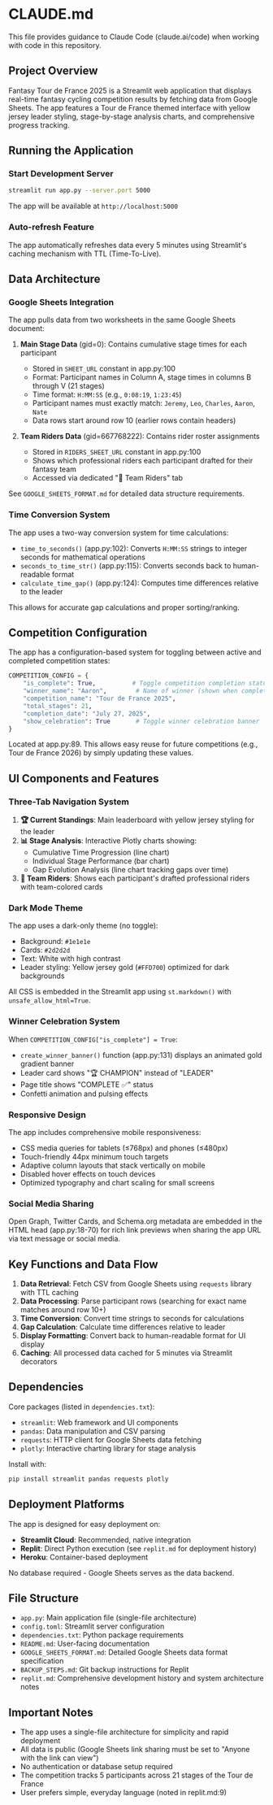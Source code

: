 # CLAUDE.md

This file provides guidance to Claude Code (claude.ai/code) when working with code in this repository.

## Project Overview

Fantasy Tour de France 2025 is a Streamlit web application that displays real-time fantasy cycling competition results by fetching data from Google Sheets. The app features a Tour de France themed interface with yellow jersey leader styling, stage-by-stage analysis charts, and comprehensive progress tracking.

## Running the Application

### Start Development Server
```bash
streamlit run app.py --server.port 5000
```

The app will be available at `http://localhost:5000`

### Auto-refresh Feature
The app automatically refreshes data every 5 minutes using Streamlit's caching mechanism with TTL (Time-To-Live).

## Data Architecture

### Google Sheets Integration

The app pulls data from two worksheets in the same Google Sheets document:

1. **Main Stage Data** (gid=0): Contains cumulative stage times for each participant
   - Stored in `SHEET_URL` constant in app.py:100
   - Format: Participant names in Column A, stage times in columns B through V (21 stages)
   - Time format: `H:MM:SS` (e.g., `0:08:19`, `1:23:45`)
   - Participant names must exactly match: `Jeremy`, `Leo`, `Charles`, `Aaron`, `Nate`
   - Data rows start around row 10 (earlier rows contain headers)

2. **Team Riders Data** (gid=667768222): Contains rider roster assignments
   - Stored in `RIDERS_SHEET_URL` constant in app.py:100
   - Shows which professional riders each participant drafted for their fantasy team
   - Accessed via dedicated "👥 Team Riders" tab

See `GOOGLE_SHEETS_FORMAT.md` for detailed data structure requirements.

### Time Conversion System

The app uses a two-way conversion system for time calculations:

- `time_to_seconds()` (app.py:102): Converts `H:MM:SS` strings to integer seconds for mathematical operations
- `seconds_to_time_str()` (app.py:115): Converts seconds back to human-readable format
- `calculate_time_gap()` (app.py:124): Computes time differences relative to the leader

This allows for accurate gap calculations and proper sorting/ranking.

## Competition Configuration

The app has a configuration-based system for toggling between active and completed competition states:

```python
COMPETITION_CONFIG = {
    "is_complete": True,          # Toggle competition completion status
    "winner_name": "Aaron",        # Name of winner (shown when complete)
    "competition_name": "Tour de France 2025",
    "total_stages": 21,
    "completion_date": "July 27, 2025",
    "show_celebration": True       # Toggle winner celebration banner
}
```

Located at app.py:89. This allows easy reuse for future competitions (e.g., Tour de France 2026) by simply updating these values.

## UI Components and Features

### Three-Tab Navigation System

1. **🏆 Current Standings**: Main leaderboard with yellow jersey styling for the leader
2. **📊 Stage Analysis**: Interactive Plotly charts showing:
   - Cumulative Time Progression (line chart)
   - Individual Stage Performance (bar chart)
   - Gap Evolution Analysis (line chart tracking gaps over time)
3. **👥 Team Riders**: Shows each participant's drafted professional riders with team-colored cards

### Dark Mode Theme

The app uses a dark-only theme (no toggle):
- Background: `#1e1e1e`
- Cards: `#2d2d2d`
- Text: White with high contrast
- Leader styling: Yellow jersey gold (`#FFD700`) optimized for dark backgrounds

All CSS is embedded in the Streamlit app using `st.markdown()` with `unsafe_allow_html=True`.

### Winner Celebration System

When `COMPETITION_CONFIG["is_complete"] = True`:
- `create_winner_banner()` function (app.py:131) displays an animated gold gradient banner
- Leader card shows "🏆 CHAMPION" instead of "LEADER"
- Page title shows "COMPLETE ✅" status
- Confetti animation and pulsing effects

### Responsive Design

The app includes comprehensive mobile responsiveness:
- CSS media queries for tablets (≤768px) and phones (≤480px)
- Touch-friendly 44px minimum touch targets
- Adaptive column layouts that stack vertically on mobile
- Disabled hover effects on touch devices
- Optimized typography and chart scaling for small screens

### Social Media Sharing

Open Graph, Twitter Cards, and Schema.org metadata are embedded in the HTML head (app.py:18-70) for rich link previews when sharing the app URL via text message or social media.

## Key Functions and Data Flow

1. **Data Retrieval**: Fetch CSV from Google Sheets using `requests` library with TTL caching
2. **Data Processing**: Parse participant rows (searching for exact name matches around row 10+)
3. **Time Conversion**: Convert time strings to seconds for calculations
4. **Gap Calculation**: Calculate time differences relative to leader
5. **Display Formatting**: Convert back to human-readable format for UI display
6. **Caching**: All processed data cached for 5 minutes via Streamlit decorators

## Dependencies

Core packages (listed in `dependencies.txt`):
- `streamlit`: Web framework and UI components
- `pandas`: Data manipulation and CSV parsing
- `requests`: HTTP client for Google Sheets data fetching
- `plotly`: Interactive charting library for stage analysis

Install with:
```bash
pip install streamlit pandas requests plotly
```

## Deployment Platforms

The app is designed for easy deployment on:
- **Streamlit Cloud**: Recommended, native integration
- **Replit**: Direct Python execution (see `replit.md` for deployment history)
- **Heroku**: Container-based deployment

No database required - Google Sheets serves as the data backend.

## File Structure

- `app.py`: Main application file (single-file architecture)
- `config.toml`: Streamlit server configuration
- `dependencies.txt`: Python package requirements
- `README.md`: User-facing documentation
- `GOOGLE_SHEETS_FORMAT.md`: Detailed Google Sheets data format specification
- `BACKUP_STEPS.md`: Git backup instructions for Replit
- `replit.md`: Comprehensive development history and system architecture notes

## Important Notes

- The app uses a single-file architecture for simplicity and rapid deployment
- All data is public (Google Sheets link sharing must be set to "Anyone with the link can view")
- No authentication or database setup required
- The competition tracks 5 participants across 21 stages of the Tour de France
- User prefers simple, everyday language (noted in replit.md:9)
